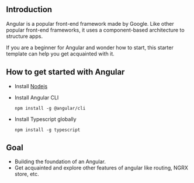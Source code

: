 ## Introduction
Angular is a popular front-end framework made by Google. Like other popular front-end frameworks, it uses a component-based architecture to structure apps.

If you are a beginner for Angular and wonder how to start, this starter template can help you get acquainted with it. 

## How to get started with Angular

-   Install [Nodejs](https://nodejs.org/en/download/)

-   Install Angular CLI

        npm install -g @angular/cli
                                                                                                                                                                                   
-   Install Typescript globally

        npm install -g typescript 
  
## Goal
-   Building the foundation of an Angular.
-   Get acquainted and explore other features of angular like routing, NGRX store, etc.
